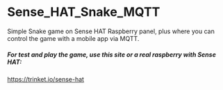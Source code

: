 # Sense_HAT_Snake_MQTT
Simple Snake game on Sense HAT Raspberry panel, plus where you can control the game with a mobile app via MQTT.

##### For test and play the game, use this site or a real raspberry with Sense HAT:

https://trinket.io/sense-hat
